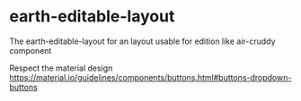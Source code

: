 
# earth-editable-layout


The earth-editable-layout for an layout usable for edition like air-cruddy component

Respect the material design https://material.io/guidelines/components/buttons.html#buttons-dropdown-buttons